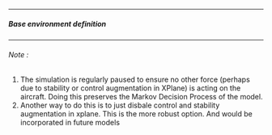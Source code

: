 ______________________________

##### Base environment definition
_____________________________


###### Note :


  1. The simulation is regularly paused to ensure no other force (perhaps due to stability or control augmentation in XPlane) is acting on the aircraft. Doing this preserves the Markov Decision Process  of the model.
  2. Another way to do this is to just disbale control and stability augmentation in xplane. This is the more robust option. And would be incorporated in future models
